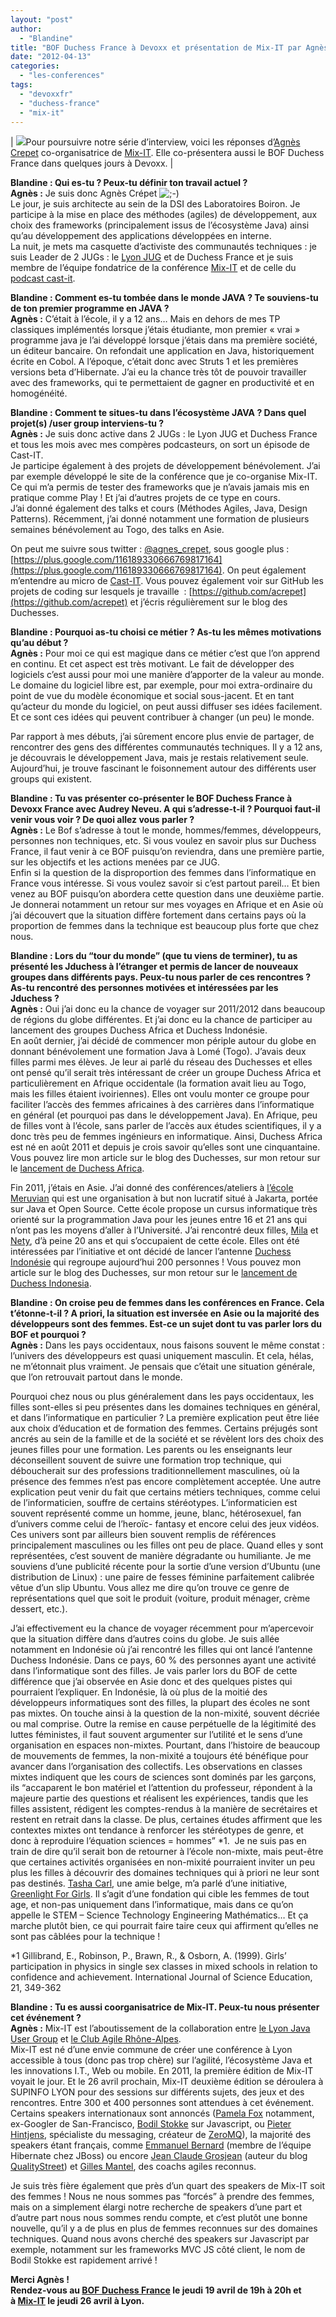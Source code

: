 ```yaml
---
layout: "post"
author: 
  - "Blandine"
title: "BOF Duchess France à Devoxx et présentation de Mix-IT par Agnès Crepet"
date: "2012-04-13"
categories: 
  - "les-conferences"
tags: 
  - "devoxxfr"
  - "duchess-france"
  - "mix-it"
---
```


| ![](/assets/2012/04/2012-04-13-bof-duchess-france-a-devoxx-et-presentation-de-mix-it-par-agnes-crepet/agnes_crepet.JPG)Pour poursuivre notre série d’interview, voici les réponses d’[Agnès Crepet](http://twitter.com/agnes_crepet) co-organisatrice de [Mix-IT](http://www.mix-it.fr). Elle co-présentera aussi le BOF Duchess France dans quelques jours à Devoxx. |

**Blandine : Qui es-tu ? Peux-tu définir ton travail actuel ?**  
**Agnès :** Je suis donc Agnès Crépet ![;-)](http://jduchess.org/duchess-france/wp-includes/images/smilies/icon_wink.gif)  
Le jour, je suis architecte au sein de la DSI des Laboratoires Boiron. Je participe à la mise en place des méthodes (agiles) de développement, aux choix des frameworks (principalement issus de l’écosystème Java) ainsi qu’au développement des applications développées en interne.  
La nuit, je mets ma casquette d’activiste des communautés techniques : je suis Leader de 2 JUGs : le [Lyon JUG](http://www.lyonjug.org) et de Duchess France et je suis membre de l’équipe fondatrice de la conférence [Mix-IT](http://www.mix-it.fr/) et de celle du [podcast cast-it](http://www.cast-it.fr).

**Blandine : Comment es-tu tombée dans le monde JAVA ? Te souviens-tu de ton premier programme en JAVA ?**  
**Agnès :** C’était à l’école, il y a 12 ans… Mais en dehors de mes TP classiques implémentés lorsque j’étais étudiante, mon premier « vrai » programme java je l’ai développé lorsque j’étais dans ma première société, un éditeur bancaire. On refondait une application en Java, historiquement écrite en Cobol. A l’époque, c’était donc avec Struts 1 et les premières versions beta d’Hibernate. J’ai eu la chance très tôt de pouvoir travailler avec des frameworks, qui te permettaient de gagner en productivité et en homogénéité.

**Blandine : Comment te situes-tu dans l’écosystème JAVA ? Dans quel projet(s) /user group interviens-tu ?**  
**Agnès :** Je suis donc active dans 2 JUGs : le Lyon JUG et Duchess France et tous les mois avec mes compères podcasteurs, on sort un épisode de Cast-IT.  
Je participe également à des projets de développement bénévolement. J’ai par exemple développé le site de la conférence que je co-organise Mix-IT. Ce qui m’a permis de tester des frameworks que je n’avais jamais mis en pratique comme Play ! Et j’ai d’autres projets de ce type en cours.  
J’ai donné également des talks et cours (Méthodes Agiles, Java, Design Patterns). Récemment, j’ai donné notamment une formation de plusieurs semaines bénévolement au Togo, des talks en Asie.

On peut me suivre sous twitter : [@agnes\_crepet](https://twitter.com/#!/agnes_crepet), sous google plus : [https://plus.google.com/116189330666769817164](https://plus.google.com/116189330666769817164). On peut également m’entendre au micro de [Cast-IT](http://www.cast-it.fr/). Vous pouvez également voir sur GitHub les projets de coding sur lesquels je travaille  : [https://github.com/acrepet](https://github.com/acrepet) et j’écris régulièrement sur le blog des Duchesses.

**Blandine : Pourquoi as-tu choisi ce métier ? As-tu les mêmes motivations qu’au début ?**  
**Agnès :** Pour moi ce qui est magique dans ce métier c’est que l’on apprend en continu. Et cet aspect est très motivant. Le fait de développer des logiciels c’est aussi pour moi une manière d’apporter de la valeur au monde. Le domaine du logiciel libre est, par exemple, pour moi extra-ordinaire du point de vue du modèle économique et social sous-jacent. Et en tant qu’acteur du monde du logiciel, on peut aussi diffuser ses idées facilement. Et ce sont ces idées qui peuvent contribuer à changer (un peu) le monde.

Par rapport à mes débuts, j’ai sûrement encore plus envie de partager, de rencontrer des gens des différentes communautés techniques. Il y a 12 ans, je découvrais le développement Java, mais je restais relativement seule. Aujourd’hui, je trouve fascinant le foisonnement autour des différents user groups qui existent.

**Blandine : Tu vas présenter co-présenter le BOF Duchess France à Devoxx France avec Audrey Neveu. A qui s’adresse-t-il ? Pourquoi faut-il venir vous voir ? De quoi allez vous parler ?**  
**Agnès :** Le Bof s’adresse à tout le monde, hommes/femmes, développeurs, personnes non techniques, etc. Si vous voulez en savoir plus sur Duchess France, il faut venir à ce BOF puisqu’on reviendra, dans une première partie, sur les objectifs et les actions menées par ce JUG.  
Enfin si la question de la disproportion des femmes dans l’informatique en France vous intéresse. Si vous voulez savoir si c’est partout pareil… Et bien venez au BOF puisqu’on abordera cette question dans une deuxième partie. Je donnerai notamment un retour sur mes voyages en Afrique et en Asie où j’ai découvert que la situation diffère fortement dans certains pays où la proportion de femmes dans la technique est beaucoup plus forte que chez nous.

**Blandine : Lors du “tour du monde” (que tu viens de terminer), tu as présenté les Jduchess à l’étranger et permis de lancer de nouveaux groupes dans différents pays. Peux-tu nous parler de ces rencontres ? As-tu rencontré des personnes motivées et intéressées par les Jduchess ?**  
**Agnès :** Oui j’ai donc eu la chance de voyager sur 2011/2012 dans beaucoup de régions du globe différentes. Et j’ai donc eu la chance de participer au lancement des groupes Duchess Africa et Duchess Indonésie.  
En août dernier, j’ai décidé de commencer mon périple autour du globe en donnant bénévolement une formation Java à Lomé (Togo). J’avais deux filles parmi mes élèves. Je leur ai parlé du réseau des Duchesses et elles ont pensé qu’il serait très intéressant de créer un groupe Duchess Africa et particulièrement en Afrique occidentale (la formation avait lieu au Togo, mais les filles étaient ivoiriennes). Elles ont voulu monter ce groupe pour faciliter l’accès des femmes africaines à des carrières dans l’informatique en général (et pourquoi pas dans le développement Java). En Afrique, peu de filles vont à l’école, sans parler de l’accès aux études scientifiques, il y a donc très peu de femmes ingénieurs en informatique. Ainsi, Duchess Africa est né en août 2011 et depuis je crois savoir qu’elles sont une cinquantaine. Vous pouvez lire mon article sur le blog des Duchesses, sur mon retour sur le [lancement de Duchess Africa](http://jduchess.org/blog/the-born-of-duchess-africa).

Fin 2011, j’étais en Asie. J’ai donné des conférences/ateliers à [l’école Meruvian](http://www.meruvian.org/) qui est une organisation à but non lucratif situé à Jakarta, portée sur Java et Open Source. Cette école propose un cursus informatique très orienté sur la programmation Java pour les jeunes entre 16 et 21 ans qui n’ont pas les moyens d’aller à l’Université. J’ai rencontré deux filles, [Mila](https://twitter.com/milayuliani) et [Nety](https://twitter.com/netoya), d’à peine 20 ans et qui s’occupaient de cette école. Elles ont été intéressées par l’initiative et ont décidé de lancer l’antenne [Duchess Indonésie](http://www.jduchess.or.id/) qui regroupe aujourd’hui 200 personnes ! Vous pouvez mon article sur le blog des Duchesses, sur mon retour sur le [lancement de Duchess Indonesia](http://jduchess.org/blog/the-birth-of-duchess-indonesia).

**Blandine : On croise peu de femmes dans les conférences en France. Cela t’étonne-t-il ? A priori, la situation est inversée en Asie ou la majorité des développeurs sont des femmes. Est-ce un sujet dont tu vas parler lors du BOF et pourquoi ?**  
**Agnès :** Dans les pays occidentaux, nous faisons souvent le même constat : l’univers des développeurs est quasi uniquement masculin. Et cela, hélas, ne m’étonnait plus vraiment. Je pensais que c’était une situation générale, que l’on retrouvait partout dans le monde.

Pourquoi chez nous ou plus généralement dans les pays occidentaux, les filles sont-elles si peu présentes dans les domaines techniques en général, et dans l’informatique en particulier ? La première explication peut être liée aux choix d’éducation et de formation des femmes. Certains préjugés sont ancrés au sein de la famille et de la société et se révèlent lors des choix des jeunes filles pour une formation. Les parents ou les enseignants leur déconseillent souvent de suivre une formation trop technique, qui déboucherait sur des professions traditionnellement masculines, où la présence des femmes n’est pas encore complètement acceptée. Une autre explication peut venir du fait que certains métiers techniques, comme celui de l’informaticien, souffre de certains stéréotypes. L’informaticien est souvent représenté comme un homme, jeune, blanc, hétérosexuel, fan d’univers comme celui de l’heroïc- fantasy et encore celui des jeux vidéos. Ces univers sont par ailleurs bien souvent remplis de références principalement masculines ou les filles ont peu de place. Quand elles y sont représentées, c’est souvent de manière dégradante ou humiliante. Je me souviens d’une publicité récente pour la sortie d’une version d’Ubuntu (une distribution de Linux) : une paire de fesses féminine parfaitement calibrée vêtue d’un slip Ubuntu. Vous allez me dire qu’on trouve ce genre de représentations quel que soit le produit (voiture, produit ménager, crème dessert, etc.).

J’ai effectivement eu la chance de voyager récemment pour m’apercevoir que la situation diffère dans d’autres coins du globe. Je suis allée notamment en Indonésie où j’ai rencontré les filles qui ont lancé l’antenne Duchess Indonésie. Dans ce pays, 60 % des personnes ayant une activité dans l’informatique sont des filles. Je vais parler lors du BOF de cette différence que j’ai observée en Asie donc et des quelques pistes qui pourraient l’expliquer. En Indonésie, là où plus de la moitié des développeurs informatiques sont des filles, la plupart des écoles ne sont pas mixtes. On touche ainsi à la question de la non-mixité, souvent décriée ou mal comprise. Outre la remise en cause perpétuelle de la légitimité des luttes féministes, il faut souvent argumenter sur l’utilité et le sens d’une organisation en espaces non-mixtes. Pourtant, dans l’histoire de beaucoup de mouvements de femmes, la non-mixité a toujours été bénéfique pour avancer dans l’organisation des collectifs. Les observations en classes mixtes indiquent que les cours de sciences sont dominés par les garçons, ils “accaparent le bon matériel et l’attention du professeur, répondent à la majeure partie des questions et réalisent les expériences, tandis que les filles assistent, rédigent les comptes-rendus à la manière de secrétaires et restent en retrait dans la classe. De plus, certaines études affirment que les contextes mixtes ont tendance à renforcer les stéréotypes de genre, et donc à reproduire l’équation sciences = hommes” \*1.  Je ne suis pas en train de dire qu’il serait bon de retourner à l’école non-mixte, mais peut-être que certaines activités organisées en non-mixité pourraient inviter un peu plus les filles à découvrir des domaines techniques qui à priori ne leur sont pas destinés. [Tasha Carl](http://twitter.com/Imifos), une amie belge, m’a parlé d’une initiative, [Greenlight For Girls](http://www.greenlightforgirls.org/). Il s’agit d’une fondation qui cible les femmes de tout age, et non-pas uniquement dans l’informatique, mais dans ce qu’on appelle le STEM – Science Technology Engineering Mathématics… Et ça marche plutôt bien, ce qui pourrait faire taire ceux qui affirment qu’elles ne sont pas câblées pour la technique !

\*1 Gillibrand, E., Robinson, P., Brawn, R., & Osborn, A. (1999). Girls’ participation in physics in single sex classes in mixed schools in relation to confidence and achievement. International Journal of Science Education, 21, 349-362

**Blandine : Tu es aussi coorganisatrice de Mix-IT. Peux-tu nous présenter cet événement ?**  
**Agnès :** Mix-IT est l’aboutissement de la collaboration entre [le Lyon Java User Group](http://lyonjug.org/) et [le Club Agile Rhône-Alpes](http://www.clubagilerhonealpes.org/).  
Mix-IT est né d’une envie commune de créer une conférence à Lyon accessible à tous (donc pas trop chère) sur l’agilité, l’écosystème Java et les innovations I.T., Web ou mobile. En 2011, la première édition de Mix-IT voyait le jour. Et le 26 avril prochain, Mix-IT deuxième édition se déroulera à SUPINFO LYON pour des sessions sur différents sujets, des jeux et des rencontres. Entre 300 et 400 personnes sont attendues à cet événement. Certains speakers internationaux sont annoncés ([Pamela Fox](https://twitter.com/#%21/pamelafox) notamment, ex-Googler de San-Francisco, [Bodil Stokke](https://twitter.com/#%21/bodiltv) sur Javascript, ou [Pieter Hintjens](https://twitter.com/#%21/hintjens), spécialiste du messaging, créateur de [ZeroMQ](http://www.zeromq.org/)), la majorité des speakers étant français, comme [Emmanuel Bernard](https://twitter.com/#%21/emmanuelbernard) (membre de l’équipe Hibernate chez JBoss) ou encore [Jean Claude Grosjean](https://twitter.com/#%21/jcQualitystreet) (auteur du blog [QualityStreet](http://www.qualitystreet.fr/)) et [Gilles Mantel](https://twitter.com/#%21/gmantel), des coachs agiles reconnus.

Je suis très fière également que près d’un quart des speakers de Mix-IT soit des femmes ! Nous ne nous sommes pas “forcés” à prendre des femmes, mais on a simplement élargi notre recherche de speakers d’une part et d’autre part nous nous sommes rendu compte, et c’est plutôt une bonne nouvelle, qu’il y a de plus en plus de femmes reconnues sur des domaines techniques. Quand nous avons cherché des speakers sur Javascript par exemple, notamment sur les frameworks MVC JS côté client, le nom de Bodil Stokke est rapidement arrivé !

**Merci Agnès !  
Rendez-vous au [BOF Duchess France](http://www.devoxx.fr/display/FR12/BOF+Duchess+France) le jeudi 19 avril de 19h à 20h et  
à [Mix-IT](http://www.mix-it.fr/) le jeudi 26 avril à Lyon.**
